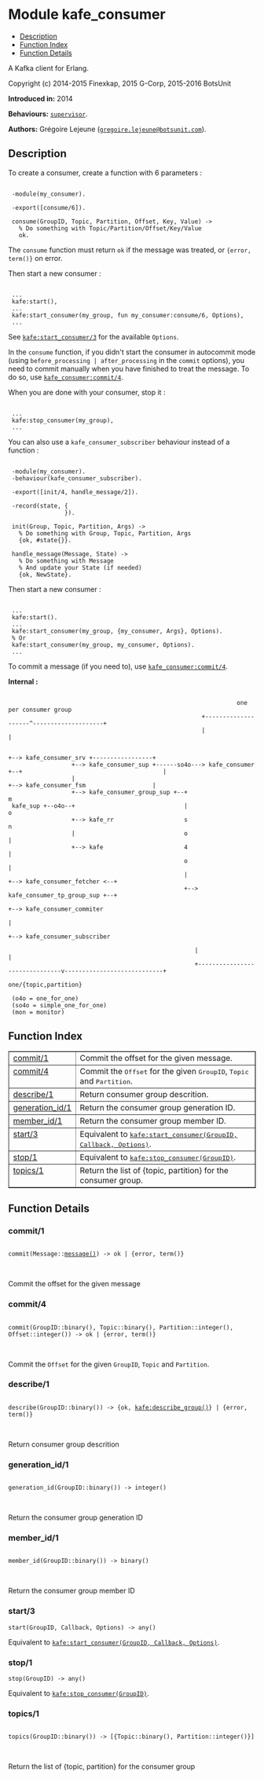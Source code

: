 

# Module kafe_consumer #
* [Description](#description)
* [Function Index](#index)
* [Function Details](#functions)


A Kafka client for Erlang.

Copyright (c) 2014-2015 Finexkap, 2015 G-Corp, 2015-2016 BotsUnit

__Introduced in:__ 2014

__Behaviours:__ [`supervisor`](supervisor.md).

__Authors:__ Grégoire Lejeune ([`gregoire.lejeune@botsunit.com`](mailto:gregoire.lejeune@botsunit.com)).

<a name="description"></a>

## Description ##

To create a consumer, create a function with 6 parameters :

```

 -module(my_consumer).

 -export([consume/6]).

 consume(GroupID, Topic, Partition, Offset, Key, Value) ->
   % Do something with Topic/Partition/Offset/Key/Value
   ok.
```

The `consume` function must return `ok` if the message was treated, or `{error, term()}` on error.

Then start a new consumer :

```

 ...
 kafe:start(),
 ...
 kafe:start_consumer(my_group, fun my_consumer:consume/6, Options),
 ...
```

See [`kafe:start_consumer/3`](kafe.md#start_consumer-3) for the available `Options`.

In the `consume` function, if you didn't start the consumer in autocommit mode (using `before_processing | after_processing` in the `commit` options),
you need to commit manually when you have finished to treat the message. To do so, use [`kafe_consumer:commit/4`](kafe_consumer.md#commit-4).

When you are done with your consumer, stop it :

```

 ...
 kafe:stop_consumer(my_group),
 ...
```

You can also use a `kafe_consumer_subscriber` behaviour instead of a function :

```

 -module(my_consumer).
 -behaviour(kafe_consumer_subscriber).

 -export([init/4, handle_message/2]).

 -record(state, {
                }).

 init(Group, Topic, Partition, Args) ->
   % Do something with Group, Topic, Partition, Args
   {ok, #state{}}.

 handle_message(Message, State) ->
   % Do something with Message
   % And update your State (if needed)
   {ok, NewState}.
```

Then start a new consumer :

```

 ...
 kafe:start().
 ...
 kafe:start_consumer(my_group, {my_consumer, Args}, Options).
 % Or
 kafe:start_consumer(my_group, my_consumer, Options).
 ...
```

To commit a message (if you need to), use [`kafe_consumer:commit/4`](kafe_consumer.md#commit-4).

__Internal :__

```

                                                                 one per consumer group
                                                       +--------------------^--------------------+
                                                       |                                         |

                                                                          +--> kafe_consumer_srv +-----------------+
                  +--> kafe_consumer_sup +------so4o---> kafe_consumer +--+                                        |
                  |                                                       +--> kafe_consumer_fsm                   |
                  +--> kafe_consumer_group_sup +--+                                                                m
 kafe_sup +--o4o--+                               |                                                                o
                  +--> kafe_rr                    s                                                                n
                  |                               o                                                                |
                  +--> kafe                       4                                                                |
                                                  o                                                                |
                                                  |                                  +--> kafe_consumer_fetcher <--+
                                                  +--> kafe_consumer_tp_group_sup +--+
                                                                                     +--> kafe_consumer_commiter
                                                                                     |
                                                                                     +--> kafe_consumer_subscriber

                                                     |                                                            |
                                                     +-------------------------------v----------------------------+
                                                                           one/{topic,partition}

 (o4o = one_for_one)
 (so4o = simple_one_for_one)
 (mon = monitor)
```
<a name="index"></a>

## Function Index ##


<table width="100%" border="1" cellspacing="0" cellpadding="2" summary="function index"><tr><td valign="top"><a href="#commit-1">commit/1</a></td><td>
Commit the offset for the given message.</td></tr><tr><td valign="top"><a href="#commit-4">commit/4</a></td><td>
Commit the <tt>Offset</tt> for the given <tt>GroupID</tt>, <tt>Topic</tt> and <tt>Partition</tt>.</td></tr><tr><td valign="top"><a href="#describe-1">describe/1</a></td><td>
Return consumer group descrition.</td></tr><tr><td valign="top"><a href="#generation_id-1">generation_id/1</a></td><td>
Return the consumer group generation ID.</td></tr><tr><td valign="top"><a href="#member_id-1">member_id/1</a></td><td>
Return the consumer group member ID.</td></tr><tr><td valign="top"><a href="#start-3">start/3</a></td><td>Equivalent to <a href="kafe.md#start_consumer-3"><tt>kafe:start_consumer(GroupID, Callback, Options)</tt></a>.</td></tr><tr><td valign="top"><a href="#stop-1">stop/1</a></td><td>Equivalent to <a href="kafe.md#stop_consumer-1"><tt>kafe:stop_consumer(GroupID)</tt></a>.</td></tr><tr><td valign="top"><a href="#topics-1">topics/1</a></td><td>
Return the list of {topic, partition} for the consumer group.</td></tr></table>


<a name="functions"></a>

## Function Details ##

<a name="commit-1"></a>

### commit/1 ###

<pre><code>
commit(Message::<a href="#type-message">message()</a>) -&gt; ok | {error, term()}
</code></pre>
<br />

Commit the offset for the given message

<a name="commit-4"></a>

### commit/4 ###

<pre><code>
commit(GroupID::binary(), Topic::binary(), Partition::integer(), Offset::integer()) -&gt; ok | {error, term()}
</code></pre>
<br />

Commit the `Offset` for the given `GroupID`, `Topic` and `Partition`.

<a name="describe-1"></a>

### describe/1 ###

<pre><code>
describe(GroupID::binary()) -&gt; {ok, <a href="kafe.md#type-describe_group">kafe:describe_group()</a>} | {error, term()}
</code></pre>
<br />

Return consumer group descrition

<a name="generation_id-1"></a>

### generation_id/1 ###

<pre><code>
generation_id(GroupID::binary()) -&gt; integer()
</code></pre>
<br />

Return the consumer group generation ID

<a name="member_id-1"></a>

### member_id/1 ###

<pre><code>
member_id(GroupID::binary()) -&gt; binary()
</code></pre>
<br />

Return the consumer group member ID

<a name="start-3"></a>

### start/3 ###

`start(GroupID, Callback, Options) -> any()`

Equivalent to [`kafe:start_consumer(GroupID, Callback, Options)`](kafe.md#start_consumer-3).

<a name="stop-1"></a>

### stop/1 ###

`stop(GroupID) -> any()`

Equivalent to [`kafe:stop_consumer(GroupID)`](kafe.md#stop_consumer-1).

<a name="topics-1"></a>

### topics/1 ###

<pre><code>
topics(GroupID::binary()) -&gt; [{Topic::binary(), Partition::integer()}]
</code></pre>
<br />

Return the list of {topic, partition} for the consumer group

